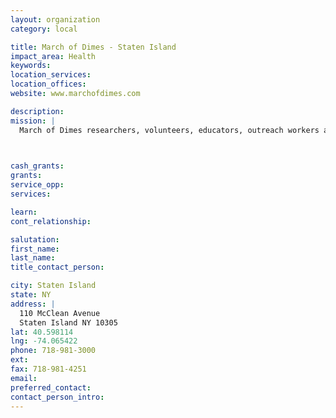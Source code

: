 ```yaml
---
layout: organization
category: local

title: March of Dimes - Staten Island
impact_area: Health
keywords: 
location_services: 
location_offices: 
website: www.marchofdimes.com

description: 
mission: |
  March of Dimes researchers, volunteers, educators, outreach workers and advocates work together to give all babies a fighting chance against the threats to their health: prematurity, birth defects, low birthweight.

  

cash_grants: 
grants: 
service_opp: 
services: 

learn: 
cont_relationship: 

salutation: 
first_name: 
last_name: 
title_contact_person: 

city: Staten Island
state: NY
address: |
  110 McClean Avenue  
  Staten Island NY 10305
lat: 40.598114
lng: -74.065422
phone: 718-981-3000
ext: 
fax: 718-981-4251
email: 
preferred_contact: 
contact_person_intro: 
---
```

